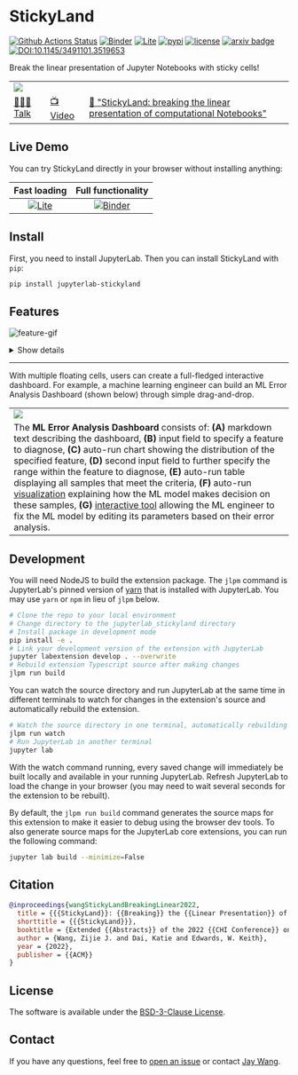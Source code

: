 # StickyLand

<!-- [![Lite](https://gist.githubusercontent.com/xiaohk/9b9f7c8fa162b2c3bc3251a5c9a799b2/raw/c3438b4c49d89e4c367f581520ddd4cf8dac0f41/lite-badge-launch-small.svg)](https://xiaohk.github.io/stickyland/) -->
[![Github Actions Status](https://github.com/xiaohk/stickyland/workflows/Build/badge.svg)](https://github.com/xiaohk/stickyland/actions/workflows/build.yml)
[![Binder](https://mybinder.org/badge_logo.svg)](https://mybinder.org/v2/gh/xiaohk/stickyland/master?urlpath=lab/tree/examples/example-adult.ipynb)
[![Lite](https://gist.githubusercontent.com/xiaohk/9b9f7c8fa162b2c3bc3251a5c9a799b2/raw/a7fca1d0a2d62c2b49f60c0217dffbd0fe404471/lite-badge-launch-small.svg)](https://xiaohk.github.io/stickyland/)
[![pypi](https://img.shields.io/pypi/v/jupyterlab-stickyland?color=blue)](https://pypi.python.org/pypi/jupyterlab-stickyland)
[![license](https://img.shields.io/badge/License-BSD--3-orange)](https://github.com/xiaohk/stickyland/blob/master/LICENSE)
[![arxiv badge](https://img.shields.io/badge/arXiv-2202.11086-red)](https://arxiv.org/abs/2202.11086)
[![DOI:10.1145/3491101.3519653](https://img.shields.io/badge/DOI-10.1145/3491101.3519653-blue)](https://doi.org/10.1145/3491101.3519653)

Break the linear presentation of Jupyter Notebooks with sticky cells!

<table>
  <tr>
    <td colspan="3"><img src='https://i.imgur.com/FtmHafo.png'></td>
  </tr>
  <tr></tr>
  <tr>
    <td><a href="https://youtu.be/eMlTtloGyho">👨🏻‍🏫 Talk</a></td>
    <td><a href="https://youtu.be/OKaPmEBzEX0">📺 Video</a></td>
    <td><a href="https://arxiv.org/abs/2202.11086">📖 "StickyLand: breaking the linear presentation of computational Notebooks"</a></td>
  </tr>
</table>

## Live Demo

You can try StickyLand directly in your browser without installing anything:

|Fast loading|Full functionality|
|:---:|:---:|
|[![Lite](https://gist.githubusercontent.com/xiaohk/9b9f7c8fa162b2c3bc3251a5c9a799b2/raw/a7fca1d0a2d62c2b49f60c0217dffbd0fe404471/lite-badge-launch-small.svg)](https://xiaohk.github.io/stickyland/)|[![Binder](https://mybinder.org/badge_logo.svg)](https://mybinder.org/v2/gh/xiaohk/stickyland/master?urlpath=lab/tree/examples/example-adult.ipynb)|

## Install

First, you need to install JupyterLab. Then you can install StickyLand with `pip`:

```bash
pip install jupyterlab-stickyland
```

## Features

![feature-gif](https://user-images.githubusercontent.com/15007159/155863418-c4e616fa-a003-4d6c-ba12-74cdb22d9bf4.gif)

<details>
  <summary>Show details</summary>
  <table>
    <tr></tr>
    <tr></tr>
    <tr><td style="text-align:center"><b>Drag and drop to create sticky cells</b></td><td><b>Create sticky code and markdown from scratch</b></td></tr>
    <tr></tr>
    <tr><th><video src='https://user-images.githubusercontent.com/15007159/155241848-298e593e-de7b-4d6e-be48-fd738c2586e6.mp4' width=180></video></th><th><video src='https://user-images.githubusercontent.com/15007159/155241844-4a5a910d-3cdf-48d2-9c6d-acb9e23fe6a4.mp4' width=180></video></th></tr>
    <tr></tr>
    <tr><td><b>Automatically execute sticky cells</b></td><td><b>Use floating cells to create interactive dashboards</b></td></tr>
    <tr></tr>
    <tr><td style="width:20px"><video src='https://user-images.githubusercontent.com/15007159/155242259-925ca910-f1d4-4b8d-b085-5120f1a21da6.mp4' width=180></video></td><td><video src='https://user-images.githubusercontent.com/15007159/155243403-30625bd4-611c-4096-934d-7219fd6be8cb.mp4' width=180></video></td></tr>
  </table>

</details>

---

With multiple floating cells, users can create a full-fledged interactive dashboard. For example, a machine learning engineer can build an ML Error Analysis Dashboard (shown below) through simple drag-and-drop.

<table>
  <tr><td><img src="https://i.imgur.com/KN51RQV.png"></td></tr>
  <tr></tr>
  <tr><td>The <b>ML Error Analysis Dashboard</b> consists of: <b>(A)</b> markdown text describing the dashboard, <b>(B)</b>
input field to specify a feature to diagnose, <b>(C)</b> auto-run chart showing the distribution of the specified feature, <b>(D)</b> second
input field to further specify the range within the feature to diagnose, <b>(E)</b> auto-run table displaying all samples that meet the
criteria, <b>(F)</b> auto-run <a href="https://github.com/interpretml/interpret/">visualization</a> explaining how the ML model makes decision on these samples, <b>(G)</b> <a href="https://github.com/interpretml/gam-changer/">interactive tool</a> allowing
the ML engineer to fix the ML model by editing its parameters based on their error analysis.</td></tr>
</table>

## Development

You will need NodeJS to build the extension package.
The `jlpm` command is JupyterLab's pinned version of
[yarn](https://yarnpkg.com/) that is installed with JupyterLab. You may use
`yarn` or `npm` in lieu of `jlpm` below.

```bash
# Clone the repo to your local environment
# Change directory to the jupyterlab_stickyland directory
# Install package in development mode
pip install -e .
# Link your development version of the extension with JupyterLab
jupyter labextension develop . --overwrite
# Rebuild extension Typescript source after making changes
jlpm run build
```

You can watch the source directory and run JupyterLab at the same time in different terminals to watch for changes in the extension's source and automatically rebuild the extension.

```bash
# Watch the source directory in one terminal, automatically rebuilding when needed
jlpm run watch
# Run JupyterLab in another terminal
jupyter lab
```

With the watch command running, every saved change will immediately be built locally and available in your running JupyterLab. Refresh JupyterLab to load the change in your browser (you may need to wait several seconds for the extension to be rebuilt).

By default, the `jlpm run build` command generates the source maps for this extension to make it easier to debug using the browser dev tools. To also generate source maps for the JupyterLab core extensions, you can run the following command:

```bash
jupyter lab build --minimize=False
```

## Citation

```bibTeX
@inproceedings{wangStickyLandBreakingLinear2022,
  title = {{{StickyLand}}: {{Breaking}} the {{Linear Presentation}} of {{Computational Notebooks}}},
  shorttitle = {{{StickyLand}}},
  booktitle = {Extended {{Abstracts}} of the 2022 {{CHI Conference}} on {{Human Factors}} in {{Computing Systems}}},
  author = {Wang, Zijie J. and Dai, Katie and Edwards, W. Keith},
  year = {2022},
  publisher = {{ACM}}
}
```

## License

The software is available under the [BSD-3-Clause License](https://github.com/xiaohk/stickyland/blob/master/LICENSE).

## Contact

If you have any questions, feel free to [open an issue](https://github.com/xiaohk/stickyland/issues/new) or contact [Jay Wang](https://zijie.wang).
